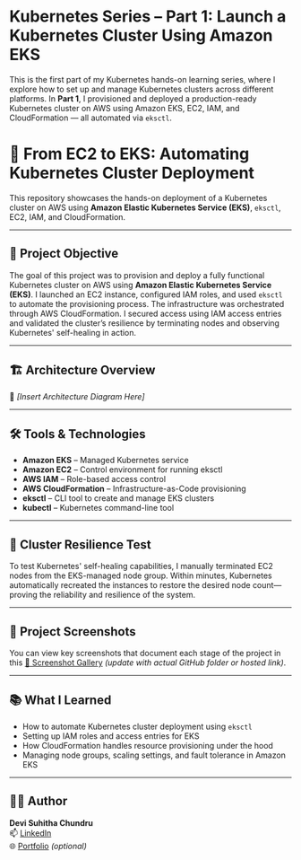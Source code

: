 # Kubernetes Series – Part 1: Launch a Kubernetes Cluster Using Amazon EKS

This is the first part of my Kubernetes hands-on learning series, where I explore how to set up and manage Kubernetes clusters across different platforms. In **Part 1**, I provisioned and deployed a production-ready Kubernetes cluster on AWS using Amazon EKS, EC2, IAM, and CloudFormation — all automated via `eksctl`.


# 🚀 From EC2 to EKS: Automating Kubernetes Cluster Deployment

This repository showcases the hands-on deployment of a Kubernetes cluster on AWS using **Amazon Elastic Kubernetes Service (EKS)**, `eksctl`, EC2, IAM, and CloudFormation.

---

## 🎯 Project Objective

The goal of this project was to provision and deploy a fully functional Kubernetes cluster on AWS using **Amazon Elastic Kubernetes Service (EKS)**. I launched an EC2 instance, configured IAM roles, and used `eksctl` to automate the provisioning process. The infrastructure was orchestrated through AWS CloudFormation. I secured access using IAM access entries and validated the cluster’s resilience by terminating nodes and observing Kubernetes' self-healing in action.

---

## 🏗 Architecture Overview

📌 *[Insert Architecture Diagram Here]*

---

## 🛠 Tools & Technologies

- **Amazon EKS** – Managed Kubernetes service
- **Amazon EC2** – Control environment for running eksctl
- **AWS IAM** – Role-based access control
- **AWS CloudFormation** – Infrastructure-as-Code provisioning
- **eksctl** – CLI tool to create and manage EKS clusters
- **kubectl** – Kubernetes command-line tool

---

## 🔁 Cluster Resilience Test

To test Kubernetes' self-healing capabilities, I manually terminated EC2 nodes from the EKS-managed node group. Within minutes, Kubernetes automatically recreated the instances to restore the desired node count—proving the reliability and resilience of the system.

---

## 📸 Project Screenshots

You can view key screenshots that document each stage of the project in this [📂 Screenshot Gallery](#) *(update with actual GitHub folder or hosted link)*.

---

## 📚 What I Learned

- How to automate Kubernetes cluster deployment using `eksctl`
- Setting up IAM roles and access entries for EKS
- How CloudFormation handles resource provisioning under the hood
- Managing node groups, scaling settings, and fault tolerance in Amazon EKS

---

## 👩‍💻 Author

**Devi Suhitha Chundru**  
📫 [LinkedIn](https://www.linkedin.com/in/your-profile)  
🌐 [Portfolio](https://your-portfolio.com) *(optional)*

